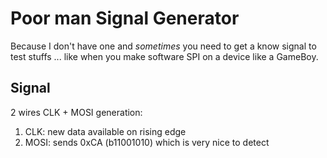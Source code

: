 # Poor man Signal Generator

Because I don't have one and *sometimes* you need to get a know signal to test stuffs ... like when you make software SPI on a device like a GameBoy.

## Signal

2 wires CLK + MOSI generation:
1. CLK: new data available on rising edge
1. MOSI: sends 0xCA (b11001010) which is very nice to detect
